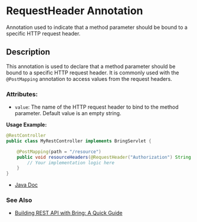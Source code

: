 # RequestHeader Annotation

Annotation used to indicate that a method parameter should be bound to a specific HTTP request header.

## Description
This annotation is used to declare that a method parameter should be bound to a specific HTTP request header. It is commonly used with the `@PostMapping` annotation to access values from the request headers.

### Attributes:
- `value`: The name of the HTTP request header to bind to the method parameter. Default value is an empty string.

**Usage Example:**
```java
@RestController
public class MyRestController implements BringServlet {

    @PostMapping(path = "/resource")
    public void resourceHeaders(@RequestHeader("Authorization") String authToken) {
        // Your implementation logic here
    }
}
```
- [Java Doc](https://yevgendemotestorganization.github.io/bring-web-javadoc/com/bobocode/bring/web/servlet/annotation/RequestHeader.html)

### See Also
- [Building REST API with Bring: A Quick Guide](../RestApi.md)

